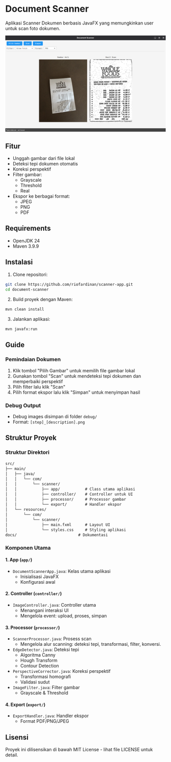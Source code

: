 # Document Scanner

Aplikasi Scanner Dokumen berbasis JavaFX yang memungkinkan user untuk scan foto dokumen.

![Preview app](example-app.png)

## Fitur
- Unggah gambar dari file lokal
- Deteksi tepi dokumen otomatis
- Koreksi perspektif
- Filter gambar:
  - Grayscale
  - Threshold
  - Real
- Ekspor ke berbagai format:
  - JPEG
  - PNG
  - PDF

## Requirements
- OpenJDK 24
- Maven 3.9.9

## Instalasi

1. Clone repositori:
```bash
git clone https://github.com/riofardinan/scanner-app.git
cd document-scanner
```

2. Build proyek dengan Maven:
```bash
mvn clean install
```

3. Jalankan aplikasi:
```bash
mvn javafx:run
```

## Guide

### Pemindaian Dokumen
1. Klik tombol "Pilih Gambar" untuk memilih file gambar lokal
2. Gunakan tombol "Scan" untuk mendeteksi tepi dokumen dan memperbaiki perspektif
3. Pilih filter lalu klik "Scan"
4. Pilih format ekspor lalu klik "Simpan" untuk menyimpan hasil

### Debug Output
- Debug images disimpan di folder `debug/`
- Format: `[step]_[description].png`

## Struktur Proyek

### Struktur Direktori
```
src/
├── main/
│   ├── java/
│   │   └── com/
│   │       └── scanner/
│   │           ├── app/           # Class utama aplikasi
│   │           ├── controller/    # Controller untuk UI
│   │           ├── processor/     # Processor gambar
│   │           └── export/        # Handler ekspor
│   └── resources/
│       └── com/
│           └── scanner/
│               ├── main.fxml      # Layout UI
│               └── styles.css     # Styling aplikasi
docs/                           # Dokumentasi
```

### Komponen Utama

#### 1. App (`app/`)
- `DocumentScannerApp.java`: Kelas utama aplikasi
  - Inisialisasi JavaFX
  - Konfigurasi awal

#### 2. Controller (`controller/`)
- `ImageController.java`: Controller utama
  - Menangani interaksi UI
  - Mengelola event: upload, proses, simpan

#### 3. Processor (`processor/`)
- `ScannerProcessor.java`: Prosess scan
  - Mengelola alur scanning: deteksi tepi, transformasi, filter, konversi.
- `EdgeDetector.java`: Deteksi tepi
  - Algoritma Canny
  - Hough Transform
  - Contour Detection
- `PerspectiveCorrector.java`: Koreksi perspektif
  - Transformasi homografi
  - Validasi sudut
- `ImageFilter.java`: Filter gambar
  - Grayscale & Threshold

#### 4. Export (`export/`)
- `ExportHandler.java`: Handler ekspor
  - Format PDF/PNG/JPEG

## Lisensi

Proyek ini dilisensikan di bawah MIT License - lihat file LICENSE untuk detail. 
